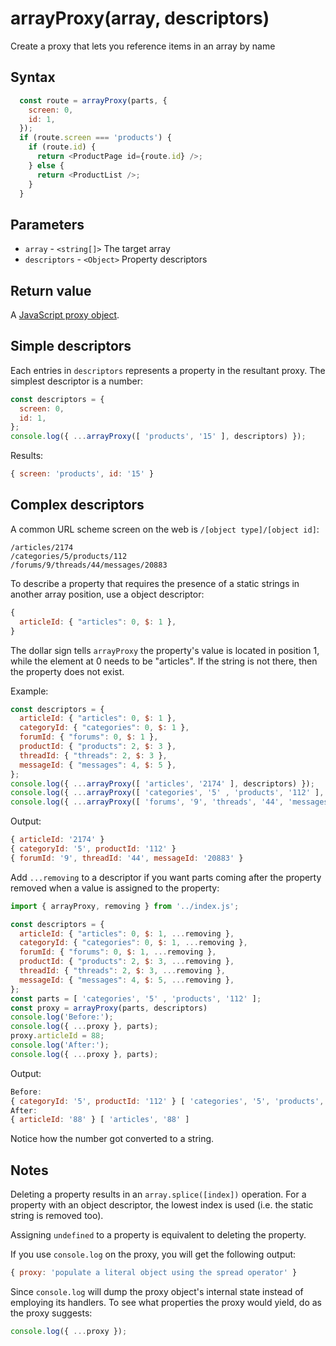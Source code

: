 # arrayProxy(array, descriptors)

Create a proxy that lets you reference items in an array by name

## Syntax

```js
  const route = arrayProxy(parts, {
    screen: 0,
    id: 1,
  });
  if (route.screen === 'products') {
    if (route.id) {
      return <ProductPage id={route.id} />;
    } else {
      return <ProductList />;
    }
  }
```

## Parameters

* `array` - `<string[]>` The target array
* `descriptors` - `<Object>` Property descriptors

## Return value

A [JavaScript proxy object](https://developer.mozilla.org/en-US/docs/Web/JavaScript/Reference/Global_Objects/Proxy).

## Simple descriptors

Each entries in `descriptors` represents a property in the resultant proxy. The simplest descriptor is a number:

```js
const descriptors = {
  screen: 0,
  id: 1,
};
console.log({ ...arrayProxy([ 'products', '15' ], descriptors) });
```

Results:
```js
{ screen: 'products', id: '15' }
```

## Complex descriptors

A common URL scheme screen on the web is `/[object type]/[object id]`:

```
/articles/2174
/categories/5/products/112
/forums/9/threads/44/messages/20883
```

To describe a property that requires the presence of a static strings in another array position, use a object
descriptor:

```js
{
  articleId: { "articles": 0, $: 1 },
}
```

The dollar sign tells `arrayProxy` the property's value is located in position 1, while the element at 0
needs to be "articles". If the string is not there, then the property does not exist.

Example:

```js
const descriptors = {
  articleId: { "articles": 0, $: 1 },
  categoryId: { "categories": 0, $: 1 },
  forumId: { "forums": 0, $: 1 },
  productId: { "products": 2, $: 3 },
  threadId: { "threads": 2, $: 3 },
  messageId: { "messages": 4, $: 5 },
};
console.log({ ...arrayProxy([ 'articles', '2174' ], descriptors) });
console.log({ ...arrayProxy([ 'categories', '5' , 'products', '112' ], descriptors) });
console.log({ ...arrayProxy([ 'forums', '9', 'threads', '44', 'messages', '20883' ], descriptors) });
```

Output:

```js
{ articleId: '2174' }
{ categoryId: '5', productId: '112' }
{ forumId: '9', threadId: '44', messageId: '20883' }
```

Add `...removing` to a descriptor if you want parts coming after the property removed when a value is assigned
to the property:

```js
import { arrayProxy, removing } from '../index.js';

const descriptors = {
  articleId: { "articles": 0, $: 1, ...removing },
  categoryId: { "categories": 0, $: 1, ...removing },
  forumId: { "forums": 0, $: 1, ...removing },
  productId: { "products": 2, $: 3, ...removing },
  threadId: { "threads": 2, $: 3, ...removing },
  messageId: { "messages": 4, $: 5, ...removing },
};
const parts = [ 'categories', '5' , 'products', '112' ];
const proxy = arrayProxy(parts, descriptors)
console.log('Before:');
console.log({ ...proxy }, parts);
proxy.articleId = 88;
console.log('After:');
console.log({ ...proxy }, parts);
```

Output:
```js
Before:
{ categoryId: '5', productId: '112' } [ 'categories', '5', 'products', '112' ]
After:
{ articleId: '88' } [ 'articles', '88' ]
```

Notice how the number got converted to a string.

## Notes

Deleting a property results in an `array.splice([index])` operation. For a property with an object descriptor, the
lowest index is used (i.e. the static string is removed too).

Assigning `undefined` to a property is equivalent to deleting the property.

If you use `console.log` on the proxy, you will get the following output:

```js
{ proxy: 'populate a literal object using the spread operator' }
```

Since `console.log` will dump the proxy object's internal state instead of employing its handlers. To see what
properties the proxy would yield, do as the proxy suggests:

```js
console.log({ ...proxy });
```
